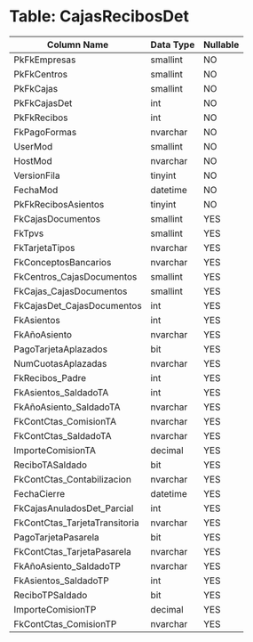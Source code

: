 # Table: CajasRecibosDet

| Column Name | Data Type | Nullable |
|-------------|-----------|----------|
| PkFkEmpresas | smallint | NO |
| PkFkCentros | smallint | NO |
| PkFkCajas | smallint | NO |
| PkFkCajasDet | int | NO |
| PkFkRecibos | int | NO |
| FkPagoFormas | nvarchar | NO |
| UserMod | smallint | NO |
| HostMod | nvarchar | NO |
| VersionFila | tinyint | NO |
| FechaMod | datetime | NO |
| PkFkRecibosAsientos | tinyint | NO |
| FkCajasDocumentos | smallint | YES |
| FkTpvs | smallint | YES |
| FkTarjetaTipos | nvarchar | YES |
| FkConceptosBancarios | nvarchar | YES |
| FkCentros_CajasDocumentos | smallint | YES |
| FkCajas_CajasDocumentos | smallint | YES |
| FkCajasDet_CajasDocumentos | int | YES |
| FkAsientos | int | YES |
| FkAñoAsiento | nvarchar | YES |
| PagoTarjetaAplazados | bit | YES |
| NumCuotasAplazadas | nvarchar | YES |
| FkRecibos_Padre | int | YES |
| FkAsientos_SaldadoTA | int | YES |
| FkAñoAsiento_SaldadoTA | nvarchar | YES |
| FkContCtas_ComisionTA | nvarchar | YES |
| FkContCtas_SaldadoTA | nvarchar | YES |
| ImporteComisionTA | decimal | YES |
| ReciboTASaldado | bit | YES |
| FkContCtas_Contabilizacion | nvarchar | YES |
| FechaCierre | datetime | YES |
| FkCajasAnuladosDet_Parcial | int | YES |
| FkContCtas_TarjetaTransitoria | nvarchar | YES |
| PagoTarjetaPasarela | bit | YES |
| FkContCtas_TarjetaPasarela | nvarchar | YES |
| FkAñoAsiento_SaldadoTP | nvarchar | YES |
| FkAsientos_SaldadoTP | int | YES |
| ReciboTPSaldado | bit | YES |
| ImporteComisionTP | decimal | YES |
| FkContCtas_ComisionTP | nvarchar | YES |
